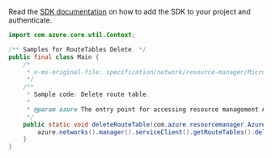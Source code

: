 Read the [SDK documentation](https://github.com/Azure/azure-sdk-for-java/blob/azure-resourcemanager_2.11.0/sdk/resourcemanager/azure-resourcemanager/README.md) on how to add the SDK to your project and authenticate.

```java
import com.azure.core.util.Context;

/** Samples for RouteTables Delete. */
public final class Main {
    /*
     * x-ms-original-file: specification/network/resource-manager/Microsoft.Network/stable/2021-05-01/examples/RouteTableDelete.json
     */
    /**
     * Sample code: Delete route table.
     *
     * @param azure The entry point for accessing resource management APIs in Azure.
     */
    public static void deleteRouteTable(com.azure.resourcemanager.AzureResourceManager azure) {
        azure.networks().manager().serviceClient().getRouteTables().delete("rg1", "testrt", Context.NONE);
    }
}
```
